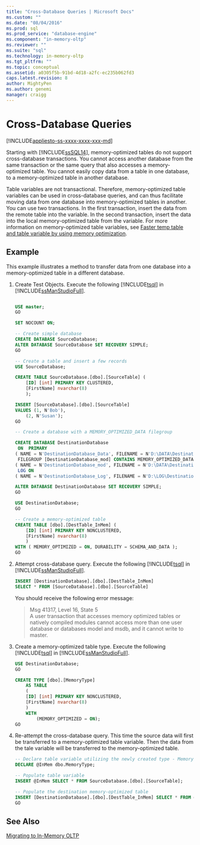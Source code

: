 ```yaml
---
title: "Cross-Database Queries | Microsoft Docs"
ms.custom: ""
ms.date: "08/04/2016"
ms.prod: sql
ms.prod_service: "database-engine"
ms.component: "in-memory-oltp"
ms.reviewer: ""
ms.suite: "sql"
ms.technology: in-memory-oltp
ms.tgt_pltfrm: ""
ms.topic: conceptual
ms.assetid: a0305f5b-91bd-4d18-a2fc-ec235b062fd3
caps.latest.revision: 8
author: MightyPen
ms.author: genemi
manager: craigg
---
```

# Cross-Database Queries
[!INCLUDE[appliesto-ss-xxxx-xxxx-xxx-md](../../includes/appliesto-ss-xxxx-xxxx-xxx-md.md)]

  Starting with [!INCLUDE[ssSQL14](../../includes/sssql14-md.md)], memory-optimized tables do not support cross-database transactions. You cannot access another database from the same transaction or the same query that also accesses a memory-optimized table. You cannot easily copy data from a table in one database, to a memory-optimized table in another database.  
  
 Table variables are not transactional. Therefore, memory-optimized table variables can be used in cross-database queries, and can thus facilitate moving data from one database into memory-optimized tables in another. You can use two transactions. In the first transaction, insert the data from the remote table into the variable. In the second transaction, insert the data into the local memory-optimized table from the variable.  For more information on memory-optimized table variables, see [Faster temp table and table variable by using memory optimization](../../relational-databases/in-memory-oltp/faster-temp-table-and-table-variable-by-using-memory-optimization.md).
  
## Example
This example illustrates a method to transfer data from one database into a memory-optimized table in a different database.

1. Create Test Objects.  Execute the following [!INCLUDE[tsql](../../includes/tsql-md.md)] in [!INCLUDE[ssManStudioFull](../../includes/ssmanstudiofull-md.md)].  

    ```sql

    USE master;
    GO
    
    SET NOCOUNT ON;
    
    -- Create simple database
    CREATE DATABASE SourceDatabase;
    ALTER DATABASE SourceDatabase SET RECOVERY SIMPLE;
    GO

    -- Create a table and insert a few records
    USE SourceDatabase;
    
    CREATE TABLE SourceDatabase.[dbo].[SourceTable] (
    	[ID] [int] PRIMARY KEY CLUSTERED,
    	[FirstName] nvarchar(8)
    	);
    
    INSERT [SourceDatabase].[dbo].[SourceTable]
    VALUES (1, N'Bob'),
    	(2, N'Susan');
    GO

    -- Create a database with a MEMORY_OPTIMIZED_DATA filegroup

    CREATE DATABASE DestinationDatabase
     ON  PRIMARY 
    ( NAME = N'DestinationDatabase_Data', FILENAME = N'D:\DATA\DestinationDatabase_Data.mdf',	SIZE = 8MB), 
     FILEGROUP [DestinationDatabase_mod] CONTAINS MEMORY_OPTIMIZED_DATA  DEFAULT
    ( NAME = N'DestinationDatabase_mod', FILENAME = N'D:\DATA\DestinationDatabase_mod', MAXSIZE = UNLIMITED)
     LOG ON 
    ( NAME = N'DestinationDatabase_Log', FILENAME = N'D:\LOG\DestinationDatabase_Log.ldf', SIZE = 8MB);
    
    ALTER DATABASE DestinationDatabase SET RECOVERY SIMPLE;
    GO
    
    USE DestinationDatabase;
    GO

    -- Create a memory-optimized table
    CREATE TABLE [dbo].[DestTable_InMem] (
    	[ID] [int] PRIMARY KEY NONCLUSTERED,
    	[FirstName] nvarchar(8)
    	)
    WITH ( MEMORY_OPTIMIZED = ON, DURABILITY = SCHEMA_AND_DATA );
    GO
    ```

2.  Attempt cross-database query. Execute the following [!INCLUDE[tsql](../../includes/tsql-md.md)] in [!INCLUDE[ssManStudioFull](../../includes/ssmanstudiofull-md.md)].
  
    ```sql  
    INSERT [DestinationDatabase].[dbo].[DestTable_InMem]
    SELECT * FROM [SourceDatabase].[dbo].[SourceTable]
    ```  

    You should receive the following error message:
    > Msg 41317, Level 16, State 5  
    > A user transaction that accesses memory optimized tables or natively compiled modules cannot access more than one user database or databases model and msdb, and it cannot write to master.

3.  Create a memory-optimized table type.  Execute the following [!INCLUDE[tsql](../../includes/tsql-md.md)] in [!INCLUDE[ssManStudioFull](../../includes/ssmanstudiofull-md.md)].

    ```sql
    USE DestinationDatabase;
    GO
    
    CREATE TYPE [dbo].[MemoryType]  
        AS TABLE  
        (  
    	[ID] [int] PRIMARY KEY NONCLUSTERED,
    	[FirstName] nvarchar(8)
        )  
        WITH  
            (MEMORY_OPTIMIZED = ON);  
    GO
    ```

4.  Re-attempt the cross-database query.  This time the source data will first be transferred to a memory-optimized table variable.  Then the data from the tale variable will be transferred to the memory-optimized table.
    ```sql
    -- Declare table variable utilizing the newly created type - MemoryType
    DECLARE @InMem dbo.MemoryType;
    
    -- Populate table variable
    INSERT @InMem SELECT * FROM SourceDatabase.[dbo].[SourceTable];
    
    -- Populate the destination memory-optimized table
    INSERT [DestinationDatabase].[dbo].[DestTable_InMem] SELECT * FROM @InMem;
    GO 
    ```
   
## See Also  
 [Migrating to In-Memory OLTP](../../relational-databases/in-memory-oltp/migrating-to-in-memory-oltp.md)  
  
  
